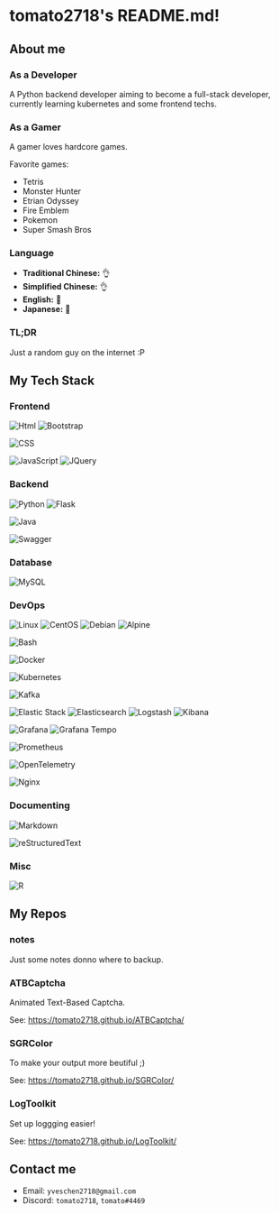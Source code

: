 # tomato2718's README.md!
## About me
### As a Developer
A Python backend developer aiming to become a full-stack developer, currently learning kubernetes and some frontend techs.

### As a Gamer
A gamer loves hardcore games.

Favorite games:
- Tetris
- Monster Hunter
- Etrian Odyssey
- Fire Emblem
- Pokemon
- Super Smash Bros

### Language
- **Traditional Chinese:** 👌
- **Simplified Chinese:** 👌
- **English:** 🤔
- **Japanese:** 🤏

### TL;DR
Just a random guy on the internet :P

## My Tech Stack
### Frontend
![Html]
![Bootstrap]

![CSS]

![JavaScript]
![JQuery]

### Backend
![Python]
![Flask]

![Java]

![Swagger]

### Database
![MySQL]

### DevOps
![Linux]
![CentOS]
![Debian]
![Alpine]

![Bash]

![Docker]

![Kubernetes]

![Kafka]

![Elastic Stack]
![Elasticsearch]
![Logstash]
![Kibana]

![Grafana]
![Grafana Tempo]

![Prometheus]

![OpenTelemetry]

![Nginx]

### Documenting
![Markdown]

![reStructuredText]

### Misc
![R]

## My Repos
### notes
Just some notes donno where to backup.

### ATBCaptcha
Animated Text-Based Captcha.

See: https://tomato2718.github.io/ATBCaptcha/

### SGRColor
To make your output more beutiful ;)

See: https://tomato2718.github.io/SGRColor/

### LogToolkit
Set up loggging easier!

See: https://tomato2718.github.io/LogToolkit/

## Contact me
- Email: `yveschen2718@gmail.com`
- Discord: `tomato2718`, `tomato#4469`

<!-- Links -->
<!-- Frontend -->
[Html]: https://img.shields.io/badge/%E2%9D%9A%E2%9D%9A-------gray?style=flat&logo=html5&logoColor=white&label=HTML&labelColor=E34F26
[CSS]: https://img.shields.io/badge/%E2%9D%9A---------gray?style=flat&logo=css3&logoColor=white&label=CSS&labelColor=%231572B6
[JavaScript]: https://img.shields.io/badge/%E2%9D%9A---------gray?style=flat&logo=JavaScript&logoColor=white&label=JavaScript&labelColor=F7DF1E
[JQuery]: https://img.shields.io/badge/%E2%9D%9A---------gray?style=flat&logo=JQuery&logoColor=white&label=JQuery&labelColor=0769AD
[Bootstrap]: https://img.shields.io/badge/%E2%9D%9A%E2%9D%9A-------gray?style=flat&logo=Bootstrap&logoColor=white&label=Bootstrap&labelColor=%237952B3

<!-- Backend -->
[Python]: https://img.shields.io/badge/%E2%9D%9A%E2%9D%9A%E2%9D%9A%E2%9D%9A%E2%9D%9A-gray?style=flat&logo=Python&logoColor=white&label=Python&labelColor=3776AB
[Flask]: https://img.shields.io/badge/%E2%9D%9A%E2%9D%9A-------gray?style=flat&logo=Flask&logoColor=white&label=Flask&labelColor=231F20

[Java]: https://img.shields.io/badge/%E2%9D%9A%E2%9D%9A-------gray?style=flat&logo=Java&logoColor=white&label=Java&labelColor=F89820

[Swagger]: https://img.shields.io/badge/%E2%9D%9A%E2%9D%9A%E2%9D%9A-----gray?style=flat&logo=Swagger&logoColor=white&label=Swagger&labelColor=85EA2D


<!-- Database -->
[MySQL]: https://img.shields.io/badge/%E2%9D%9A---------gray?style=flat&logo=MySQL&logoColor=white&label=MySQL&labelColor=4479A1

<!-- DevOps -->
[Linux]: https://img.shields.io/badge/%E2%9D%9A%E2%9D%9A%E2%9D%9A-----gray?style=flat&logo=Linux&logoColor=white&label=Linux&labelColor=FCC624
[CentOS]: https://img.shields.io/badge/%E2%9D%9A%E2%9D%9A%E2%9D%9A-----gray?style=flat&logo=CentOS&logoColor=white&label=CentOS&labelColor=262577
[Debian]: https://img.shields.io/badge/%E2%9D%9A%E2%9D%9A-------gray?style=flat&logo=Debian&logoColor=white&label=Debian&labelColor=A81D33
[Alpine]: https://img.shields.io/badge/%E2%9D%9A%E2%9D%9A-------gray?style=flat&logo=Alpine%20Linux&logoColor=white&label=Alpine&labelColor=0D597F

[Bash]: https://img.shields.io/badge/%E2%9D%9A%E2%9D%9A-------gray?style=flat&logo=GNU%20Bash&logoColor=white&label=Bash&labelColor=4EAA25

[Docker]: https://img.shields.io/badge/%E2%9D%9A%E2%9D%9A%E2%9D%9A%E2%9D%9A---gray?style=flat&logo=Docker&logoColor=white&label=Docker&labelColor=2496ED
[Kubernetes]: https://img.shields.io/badge/%E2%9D%9A%E2%9D%9A%E2%9D%9A-----gray?style=flat&logo=Kubernetes&logoColor=white&label=Kubernetes&labelColor=326CE5
[Kafka]: https://img.shields.io/badge/%E2%9D%9A---------gray?style=flat&logo=Apache%20Kafka&logoColor=white&label=Kafka&labelColor=231F20

[Elastic Stack]: https://img.shields.io/badge/%E2%9D%9A%E2%9D%9A%E2%9D%9A-----gray?style=flat&logo=Elastic&logoColor=white&label=Elastic%20Stack&labelColor=005571
[Elasticsearch]: https://img.shields.io/badge/%E2%9D%9A%E2%9D%9A%E2%9D%9A-----gray?style=flat&logo=Elasticsearch&logoColor=white&label=Elasticsearch&labelColor=005571
[Logstash]: https://img.shields.io/badge/%E2%9D%9A%E2%9D%9A-------gray?style=flat&logo=Logstash&logoColor=white&label=Logstash&labelColor=005571
[Kibana]: https://img.shields.io/badge/%E2%9D%9A%E2%9D%9A%E2%9D%9A-----gray?style=flat&logo=Kibana&logoColor=white&label=Kibana&labelColor=005571

[Grafana]: https://img.shields.io/badge/%E2%9D%9A%E2%9D%9A-------gray?style=flat&logo=Grafana&logoColor=white&label=Grafana&labelColor=F46800
[Grafana Tempo]: https://img.shields.io/badge/%E2%9D%9A%E2%9D%9A%E2%9D%9A-----gray?style=flat&logo=Grafana&logoColor=white&label=Grafana%20Tempo&labelColor=F46800

[Prometheus]: https://img.shields.io/badge/%E2%9D%9A---------gray?style=flat&logo=Prometheus&logoColor=white&label=Prometheus&labelColor=E6522C

[OpenTelemetry]: https://img.shields.io/badge/%E2%9D%9A%E2%9D%9A%E2%9D%9A%E2%9D%9A---gray?style=flat&logo=OpenTelemetry&logoColor=white&label=OpenTelemetry&labelColor=231F20

[Nginx]: https://img.shields.io/badge/%E2%9D%9A%E2%9D%9A-------gray?style=flat&logo=Nginx&logoColor=white&label=Nginx&labelColor=009639

<!-- Documenting -->
[Markdown]: https://img.shields.io/badge/%E2%9D%9A%E2%9D%9A%E2%9D%9A%E2%9D%9A%E2%9D%9A-gray?style=flat&logo=Markdown&logoColor=white&label=Markdown&labelColor=231F20
[reStructuredText]: https://img.shields.io/badge/%E2%9D%9A%E2%9D%9A%E2%9D%9A%E2%9D%9A---gray?style=flat&logo=restructuredtext&logoColor=white&label=reStructuredText&labelColor=231F20

<!-- Misc -->
[R]: https://img.shields.io/badge/%E2%9D%9A---------gray?style=flat&logo=R&logoColor=white&label=R&labelColor=276DC3
